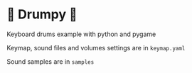# 🥁 Drumpy 🎵

Keyboard drums example with python and pygame

Keymap, sound files and volumes settings are in ```keymap.yaml```

Sound samples are in ```samples```
